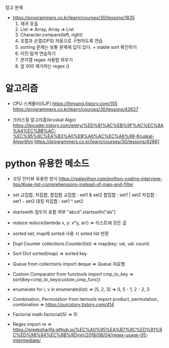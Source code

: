 참고 문제 

- https://programmers.co.kr/learn/courses/30/lessons/1835
  1. 재귀 호출
  2. List => Array, Array => List
  3. Character.compare(left, right)
  4. 조합과 순열(DFS) 자동으로 구현하도록 연습
  5. sorting 문제는 보통 문제에 답이 있다. + stable sort 확인하기
  6. 이진 탐색 연습하기
  7. 문자열 regex 사용법 외우기
  8. 앞 000 제거하는 regex ()

# 알고리즘
  - CPU 스케쥴러(SJF)
    https://jhnyang.tistory.com/155
    https://programmers.co.kr/learn/courses/30/lessons/42627

  - 크러스컬 알고리즘(kruskal Algo)
    https://lipcoder.tistory.com/entry/%ED%81%AC%EB%9F%AC%EC%8A%A4%EC%BB%AC-%EC%95%8C%EA%B3%A0%EB%A6%AC%EC%A6%98-Kruskal-Algorithm
    https://programmers.co.kr/learn/courses/30/lessons/42861


# python 유용한 메소드
  - 코딩 인터뷰 유용한 방식 
    https://realpython.com/python-coding-interview-tips/#use-list-comprehensions-instead-of-map-and-filter
    
  - set 교집합, 차집합, 합집합
    교집합 : set1 & set2
    합집합 : set1 | set2
    차집합 : set1 - set2
    대칭 차집합 : set1 ^ set2

  - startswith 접두어 포함 여부
    "abcd".startswith("ab")

  - reduce
    reduce(lambda x, y: x*y, arr) => 리스트에 모든 곱
    
  - sorted 
    set, map에 sorted 사용 시 soted list 반환

  - Dupl Counter 
    collections.Counter(list) => map(key: val, val: count)

  - Sort Dict
    sorted(map) => sorted key

  - Queue
    from collectoins import deque => Queue 자료형

  - Custom Comparator
    from functools import cmp_to_key => sort(key=cmp_to_key(custom_cmp_func))

  - enumerate
    for i, v in enumerate(list) => [5, 2, 3] => 0, 5 - 1, 2 - 2, 3

  - Combination, Permutation 
    from itertools import product, permutation, combination => https://ourcstory.tistory.com/414

  - Factorial 
    math.factorial(5) => 5!

  - Regex 
    import re => https://greeksharifa.github.io/%EC%A0%95%EA%B7%9C%ED%91%9C%ED%98%84%EC%8B%9D(re)/2018/08/04/regex-usage-05-intermediate/
